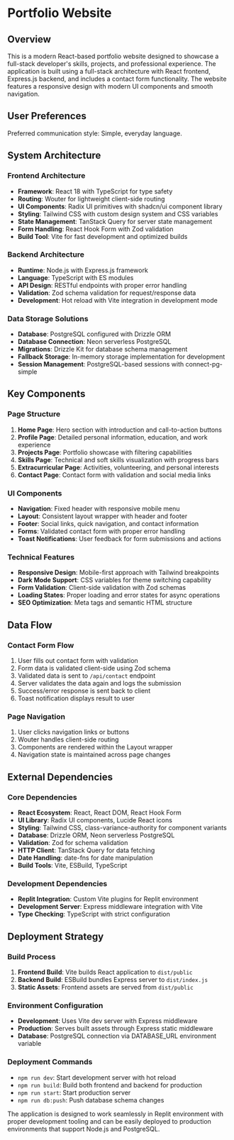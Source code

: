 # Portfolio Website

## Overview

This is a modern React-based portfolio website designed to showcase a full-stack developer's skills, projects, and professional experience. The application is built using a full-stack architecture with React frontend, Express.js backend, and includes a contact form functionality. The website features a responsive design with modern UI components and smooth navigation.

## User Preferences

Preferred communication style: Simple, everyday language.

## System Architecture

### Frontend Architecture
- **Framework**: React 18 with TypeScript for type safety
- **Routing**: Wouter for lightweight client-side routing
- **UI Components**: Radix UI primitives with shadcn/ui component library
- **Styling**: Tailwind CSS with custom design system and CSS variables
- **State Management**: TanStack Query for server state management
- **Form Handling**: React Hook Form with Zod validation
- **Build Tool**: Vite for fast development and optimized builds

### Backend Architecture
- **Runtime**: Node.js with Express.js framework
- **Language**: TypeScript with ES modules
- **API Design**: RESTful endpoints with proper error handling
- **Validation**: Zod schema validation for request/response data
- **Development**: Hot reload with Vite integration in development mode

### Data Storage Solutions
- **Database**: PostgreSQL configured with Drizzle ORM
- **Database Connection**: Neon serverless PostgreSQL
- **Migrations**: Drizzle Kit for database schema management
- **Fallback Storage**: In-memory storage implementation for development
- **Session Management**: PostgreSQL-based sessions with connect-pg-simple

## Key Components

### Page Structure
1. **Home Page**: Hero section with introduction and call-to-action buttons
2. **Profile Page**: Detailed personal information, education, and work experience
3. **Projects Page**: Portfolio showcase with filtering capabilities
4. **Skills Page**: Technical and soft skills visualization with progress bars
5. **Extracurricular Page**: Activities, volunteering, and personal interests
6. **Contact Page**: Contact form with validation and social media links

### UI Components
- **Navigation**: Fixed header with responsive mobile menu
- **Layout**: Consistent layout wrapper with header and footer
- **Footer**: Social links, quick navigation, and contact information
- **Forms**: Validated contact form with proper error handling
- **Toast Notifications**: User feedback for form submissions and actions

### Technical Features
- **Responsive Design**: Mobile-first approach with Tailwind breakpoints
- **Dark Mode Support**: CSS variables for theme switching capability
- **Form Validation**: Client-side validation with Zod schemas
- **Loading States**: Proper loading and error states for async operations
- **SEO Optimization**: Meta tags and semantic HTML structure

## Data Flow

### Contact Form Flow
1. User fills out contact form with validation
2. Form data is validated client-side using Zod schema
3. Validated data is sent to `/api/contact` endpoint
4. Server validates the data again and logs the submission
5. Success/error response is sent back to client
6. Toast notification displays result to user

### Page Navigation
1. User clicks navigation links or buttons
2. Wouter handles client-side routing
3. Components are rendered within the Layout wrapper
4. Navigation state is maintained across page changes

## External Dependencies

### Core Dependencies
- **React Ecosystem**: React, React DOM, React Hook Form
- **UI Library**: Radix UI components, Lucide React icons
- **Styling**: Tailwind CSS, class-variance-authority for component variants
- **Database**: Drizzle ORM, Neon serverless PostgreSQL
- **Validation**: Zod for schema validation
- **HTTP Client**: TanStack Query for data fetching
- **Date Handling**: date-fns for date manipulation
- **Build Tools**: Vite, ESBuild, TypeScript

### Development Dependencies
- **Replit Integration**: Custom Vite plugins for Replit environment
- **Development Server**: Express middleware integration with Vite
- **Type Checking**: TypeScript with strict configuration

## Deployment Strategy

### Build Process
1. **Frontend Build**: Vite builds React application to `dist/public`
2. **Backend Build**: ESBuild bundles Express server to `dist/index.js`
3. **Static Assets**: Frontend assets are served from `dist/public`

### Environment Configuration
- **Development**: Uses Vite dev server with Express middleware
- **Production**: Serves built assets through Express static middleware
- **Database**: PostgreSQL connection via DATABASE_URL environment variable

### Deployment Commands
- `npm run dev`: Start development server with hot reload
- `npm run build`: Build both frontend and backend for production
- `npm run start`: Start production server
- `npm run db:push`: Push database schema changes

The application is designed to work seamlessly in Replit environment with proper development tooling and can be easily deployed to production environments that support Node.js and PostgreSQL.